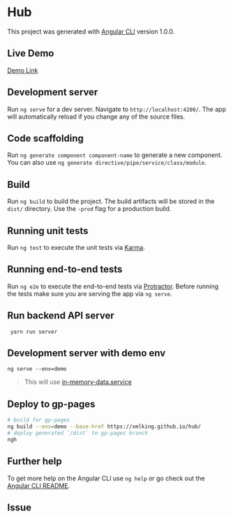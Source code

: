 # Hub

This project was generated with [Angular CLI](https://github.com/angular/angular-cli) version 1.0.0.

## Live Demo

[Demo Link](https://xmlking.github.io/hub/)

## Development server

Run `ng serve` for a dev server. Navigate to `http://localhost:4200/`. The app will automatically reload if you change any of the source files.

## Code scaffolding

Run `ng generate component component-name` to generate a new component. You can also use `ng generate directive/pipe/service/class/module`.

## Build

Run `ng build` to build the project. The build artifacts will be stored in the `dist/` directory. Use the `-prod` flag for a production build.

## Running unit tests

Run `ng test` to execute the unit tests via [Karma](https://karma-runner.github.io).

## Running end-to-end tests

Run `ng e2e` to execute the end-to-end tests via [Protractor](http://www.protractortest.org/).
Before running the tests make sure you are serving the app via `ng serve`.

## Run backend API server
` yarn run server`

## Development server with demo env
`ng serve --env=demo`
> This will use [in-memory-data.service](src/app/core/services/in-memory-data.service.ts)

## Deploy to gp-pages 
```bash 
# build for gp-pages 
ng build --env=demo --base-href https://xmlking.github.io/hub/
# deploy generated `/dist` to gp-pages branch
ngh
```

## Further help

To get more help on the Angular CLI use `ng help` or go check out the [Angular CLI README](https://github.com/angular/angular-cli/blob/master/README.md).


## Issue 
